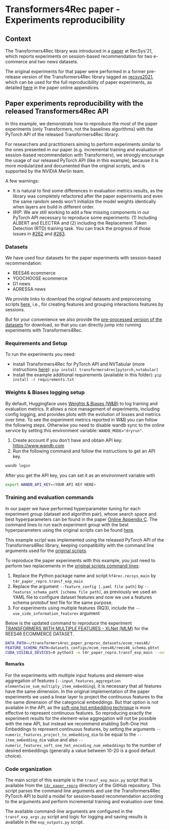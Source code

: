 # Transformers4Rec paper - Experiments reproducibility

## Context
The Transformers4Rec library was introduced in a [paper](https://dl.acm.org/doi/10.1145/3460231.3474255) at RecSys'21, which reports experiments on session-based recommendation for two e-commerce and two news datasets.

The original experiments for that paper were performed in a former pre-release version of the Transformers4Rec library tagged as [recsys2021](https://github.com/NVIDIA-Merlin/Transformers4Rec/tree/recsys2021), which can be used for the full reproducibility of paper experiments, as detailed [here](https://github.com/NVIDIA-Merlin/publications/blob/main/2021_acm_recsys_transformers4rec/experiments_reproducibility_commands.md) in the paper online appendices.

## Paper experiments reproducibility with the released Transformers4Rec API

In this example, we demonstrate how to reproduce the most of the paper experiments (only Transformers, not the baselines algorithms) with the PyTorch API of the released Transformers4Rec library.

For researchers and practitioners aiming to perform experiments similar to the ones presented in our paper (e.g. incremental training and evaluation of session-based recommendation with Transformers), we strongly encourage the usage of our released PyTorch API (like in this example), because it is more modularized and documented than the original scripts, and is supported by the NVIDIA Merlin team.

A few warnings:
- It is natural to find some differences in evaluation metrics results, as the library was completely refactored after the paper experiments and even the same random seeds won't initialize the model weights identically when layers are build in different order.
- *WIP*: We are still working to add a few missing components in our PyTorch API necessary to reproduce some experiments: (1) Including ALBERT and ELECTRA and (2) including the Replacement Token Detection (RTD) training task. You can track the progress of those issues in [#262](https://github.com/NVIDIA-Merlin/Transformers4Rec/issues/262) and [#263](https://github.com/NVIDIA-Merlin/Transformers4Rec/issues/263).

### Datasets

We have used four datasets for the paper experiments with session-based recommendation:
- REES46 ecommerce
- YOOCHOOSE ecommerce
- G1 news
- ADRESSA news

We provide links to download the original datasets and preprocessing scripts [here](https://github.com/NVIDIA-Merlin/Transformers4Rec/tree/recsys2021/datasets), i.e., for creating features and grouping interactions features by sessions.

But for your convenience we also provide the [pre-processed version of the datasets](https://drive.google.com/drive/folders/1fxZozQuwd4fieoD0lmcD3mQ2Siu62ilD?usp=sharing) for download, so that you can directly jump into running experiments with Transformers4Rec.

### Requirements and Setup

To run the experiments you need:

- Install Transformers4Rec for PyTorch API and NVTabular (more instructions [here](https://github.com/NVIDIA-Merlin/Transformers4Rec)): `pip install transformers4rec[pytorch,nvtabular]`
- Install the example additional requirements (available in this folder): `pip install -r requirements.txt`

### Weights & Biases logging setup

By default, Huggingface uses [Weights & Biases (W&B)](https://wandb.ai/) to log training and evaluation metrics.
It allows a nice management of experiments, including config logging, and provides plots with the evolution of losses and metrics over time.
To see the experiment metrics reported in W&B you can follow the following steps. Otherwise you need to disable wandb sync to the online service by setting this environment variable: `WANDB_MODE="dryrun"`.

1. Create account if you don't have and obtain API key: https://www.wandb.com
2. Run the following command and follow the instructions to get an API key.
```bash
wandb login
```
After you get the API key, you can set it as an environment variable with
```bash
export WANDB_API_KEY=<YOUR API KEY HERE>
```

### Training and evaluation commands
In our paper we have performed hyperparameter tuning for each experiment group (dataset and algorithm pair), whose search space and best hyperparameters can be found in the paper [Online Appendix C](https://github.com/NVIDIA-Merlin/publications/blob/main/2021_acm_recsys_transformers4rec/Appendices/Appendix_C-Hyperparameters.md). The command lines to run each experiment group with the best hyperparameters using the original scripts can be found [here](https://github.com/NVIDIA-Merlin/publications/blob/main/2021_acm_recsys_transformers4rec/experiments_reproducibility_commands.md).

This example script was implemented using the released PyTorch API of the Transformers4Rec library, keeping compatibility with the command line arguments used for the [original scripts](https://github.com/NVIDIA-Merlin/Transformers4Rec/tree/recsys2021).

To reproduce the paper experiments with this example, you just need to perform two replacements in the [original scripts command lines](https://github.com/NVIDIA-Merlin/publications/blob/main/2021_acm_recsys_transformers4rec/experiments_reproducibility_commands.md):
1. Replace the Python package name and script  `hf4rec.recsys_main` by `t4r_paper_repro.transf_exp_main`
2. Replace the argument `--feature_config [.yaml file path]` by `--features_schema_path [schema file path]`, as previously we used an YAML file to configure dataset features and now we use a features schema protobuf text file for the same purpose.
3. For experiments using multiple features (RQ3), include the `--use_side_information_features` argument

Below is the updated command to reproduce the experiment [TRANSFORMERS WITH MULTIPLE FEATURES - XLNet (MLM)](https://github.com/NVIDIA-Merlin/publications/blob/main/2021_acm_recsys_transformers4rec/experiments_reproducibility_commands.md#xlnet-mlm) for the REES46 ECOMMERCE DATASET.

```bash
DATA_PATH=~/transformers4rec_paper_preproc_datasets/ecom_rees46/
FEATURE_SCHEMA_PATH=datasets_configs/ecom_rees46/rees46_schema.pbtxt
CUDA_VISIBLE_DEVICES=0 python3 -m t4r_paper_repro.transf_exp_main --output_dir ./tmp/ --overwrite_output_dir --do_train --do_eval --validate_every 10 --logging_steps 20 --save_steps 0 --data_path $DATA_PATH --features_schema_path $FEATURE_SCHEMA_PATH --fp16 --data_loader_engine nvtabular --start_time_window_index 1 --final_time_window_index 30 --time_window_folder_pad_digits 4 --model_type xlnet --loss_type cross_entropy --per_device_eval_batch_size 512 --similarity_type concat_mlp --tf_out_activation tanh --inp_merge mlp --learning_rate_warmup_steps 0 --learning_rate_schedule linear_with_warmup --hidden_act gelu --num_train_epochs 10 --dataloader_drop_last --compute_metrics_each_n_steps 1 --session_seq_length_max 20 --eval_on_last_item_seq_only --mf_constrained_embeddings --layer_norm_featurewise --attn_type bi --mlm --input_features_aggregation concat --per_device_train_batch_size 256 --learning_rate 0.00020171456712823088 --dropout 0.0 --input_dropout 0.0 --weight_decay 2.747484129693843e-05 --d_model 448 --item_embedding_dim 448 --n_layer 2 --n_head 8 --label_smoothing 0.5 --stochastic_shared_embeddings_replacement_prob 0.0 --item_id_embeddings_init_std 0.09 --other_embeddings_init_std 0.015 --mlm_probability 0.1 --embedding_dim_from_cardinality_multiplier 3.0 --eval_on_test_set --seed 100 --use_side_information_features
```

#### Remarks
For the experiments with multiple input features and element-wise aggregation of features (`--input_features_aggregation elementwise_sum_multiply_item_embedding`), it is necessary that all features have the same dimension. In the original implementation of the paper experiments we used a linear layer to project the continuous features to the the same dimension of the categorical embeddings. But that option is not available in the API, as the [soft-one hot embedding technique](https://github.com/NVIDIA-Merlin/publications/blob/main/2021_acm_recsys_transformers4rec/Appendices/Appendix_A-Techniques_used_in_Transformers4Rec_Meta-Architecture.md) is more effective to represent continuous features. So reproducing exactly the experiment results for the element-wise aggregation will not be possible with the new API, but instead we recommend enabling Soft-One Hot Embeddings to represent continuous features, by setting the arguments `--numeric_features_project_to_embedding_dim` to be equal to the `--item_embedding_dim` value and also `--numeric_features_soft_one_hot_encoding_num_embeddings` to the number of desired embeddings (generally a value between 10-20 is a good default choice).

### Code organization
The main script of this example is the `transf_exp_main.py` script that is available from the [`t4r_paper_repro`](https://github.com/NVIDIA-Merlin/Transformers4Rec/tree/main/examples/t4rec_paper_experiments/t4r_paper_repro) directory of the GitHub repository.
This script parses the command line arguments and use the Transformers4Rec PyTorch API to build a model for session-based recommendation according to the arguments and perform incremental training and evaluation over time.

The available command-line arguments are configured in the `transf_exp_args.py` script and logic for logging and saving results is available in the `exp_outputs.py` script.
